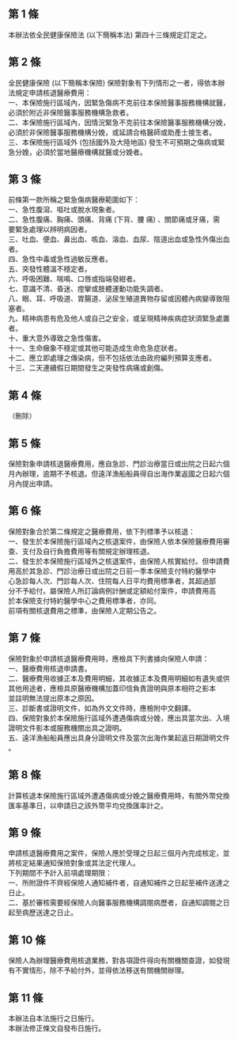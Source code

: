 第 1 條
-------
本辦法依全民健康保險法 (以下簡稱本法) 第四十三條規定訂定之。

第 2 條
-------
全民健康保險 (以下簡稱本保險) 保險對象有下列情形之一者，得依本辦  
法規定申請核退醫療費用：  
一、本保險施行區域內，因緊急傷病不克前往本保險醫事服務機構就醫，  
    必須於附近非保險醫事服務機構急救者。  
二、本保險施行區域內，因情況緊急不克前往本保險醫事服務機構分娩，  
    必須於非保險醫事服務機構分娩，或延請合格醫師或助產士接生者。  
三、本保險施行區域外 (包括國外及大陸地區) 發生不可預期之傷病或緊  
    急分娩，必須於當地醫療機構就醫或分娩者。

第 3 條
-------
前條第一款所稱之緊急傷病醫療範圍如下：  
一、急性腹瀉、嘔吐或脫水現象者。  
二、急性腹痛、胸痛、頭痛、背痛 (下背、腰  痛) 、關節痛或牙痛，需  
    要緊急處理以辨明病因者。  
三、吐血、便血、鼻出血、咳血、溶血、血尿、陰道出血或急性外傷出血  
    者。  
四、急性中毒或急性過敏反應者。  
五、突發性體溫不穩定者。  
六、呼吸困難、喘鳴、口唇或指端發紺者。  
七、意識不清、昏迷、痙攣或肢體運動功能失調者。  
八、眼、耳、呼吸道、胃腸道、泌尿生殖道異物存留或因體內病變導致阻  
    塞者。  
九、精神病患有危及他人或自己之安全，或呈現精神疾病症狀須緊急處置  
    者。  
十、重大意外導致之急性傷害。  
十一、生命癥象不穩定或其他可能造成生命危急症狀者。  
十二、應立即處理之傳染病，但不包括依法由政府編列預算支應者。  
十三、二天連續假日期間發生之突發性病痛或創傷。

第 4 條
-------
（刪除）

第 5 條
-------
保險對象申請核退醫療費用，應自急診、門診治療當日或出院之日起六個  
月內辦理，逾期不予核退。但遠洋漁船船員得自出海作業返國之日起六個  
月內提出申請。

第 6 條
-------
保險對象合於第二條規定之醫療費用，依下列標準予以核退：  
一、發生於本保險施行區域內之核退案件，由保險人依本保險醫療費用審  
    查、支付及自行負擔費用等有關規定辦理核退。  
二、發生於本保險施行區域外之核退案件，由保險人核實給付。但申請費  
    用高於其急診、門診治療日或出院之日前一季本保險支付特約醫學中  
    心急診每人次、門診每人次、住院每人日平均費用標準者，其超過部  
    分不予給付。屬保險人所訂論病例計酬或定額給付案件，申請費用高  
    於本保險支付特約醫學中心之費用標準者，亦同。  
前項有關核退費用之標準，由保險人定期公告之。

第 7 條
-------
保險對象於申請核退醫療費用時，應檢具下列書據向保險人申請：  
一、醫療費用核退申請書。  
二、醫療費用收據正本及費用明細，其收據正本及費用明細如有遺失或供  
    其他用途者，應檢具原醫療機構加蓋印信負責證明與原本相符之影本  
    並註明無法提出原本之原因。  
三、診斷書或證明文件，如為外文文件時，應檢附中文翻譯。  
四、保險對象於本保險施行區域外遭遇傷病或分娩，應出具當次出、入境  
    證明文件影本或服務機關出具之證明。  
五、遠洋漁船船員應出具身分證明文件及當次出海作業起返日期證明文件  
    。

第 8 條
-------
計算核退本保險施行區域外遭遇傷病或分娩之醫療費用時，有關外幣兌換  
匯率基準日，以申請日之該外幣平均兌換匯率計之。

第 9 條
-------
申請核退醫療費用之案件，保險人應於受理之日起三個月內完成核定，並  
將核定結果通知保險對象或其法定代理人。  
下列期間不予計入前項處理期限：  
一、所附證件不齊經保險人通知補件者，自通知補件之日起至補件送達之  
    日止。  
二、基於審核需要經保險人向醫事服務機構調閱病歷者，自通知調閱之日  
    起至病歷送達之日止。

第 10 條
--------
保險人為辦理醫療費用核退業務，對各項證件得向有關機關查證，如發現  
有不實情形，除不予給付外，並得依法移送有關機關辦理。

第 11 條
--------
本辦法自本法施行之日施行。  
本辦法修正條文自發布日施行。

